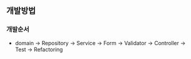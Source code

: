 ## 개발방법

### 개발순서
* domain -> Repository -> Service -> Form -> Validator -> Controller -> Test -> Refactoring